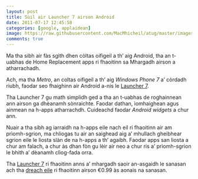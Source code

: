 ```yaml
---
layout: post
title: Sùil air Launcher 7 airson Android
date: 2011-07-17 12:45:58
categories: [google, applaidean]
image: https://raw.githubusercontent.com/MacMhicheil/atug/master/images/launcher-7.png
comments: true
---
```


Ma tha sibh air fàs sgìth dhen còltas oifigeil a th’ aig Android, tha  an t-uabhas de Home Replacement apps ri fhaoitinn sa Mhargadh airson a  atharrachadh.

<!--more-->

Ach, ma tha *Metro*, an coltas oifigeil a th’ aig *Windows Phone 7* a’ còrdadh riubh, faodar seo fhaighinn air Android a-nis le [Launcher 7](https://web.archive.org/web/20160407223511/https://market.android.com/details?id=info.tikuwarez.launcher3&hl=en).

Tha Launcher 7 gu math sìmplidh ged a tha an t-uabhas de roghainnean  ann airson ga dhèanamh sònraichte. Faodar dathan, ìomhaighean agus  ainmean na h-apps atharrachdh. Cuideachd faodar *Android widgets* a chur ann.

Nuair a tha sibh ag iarraidh na h-apps eile nach eil ri fhaoitinn air  am prìomh-sgrion, ma chliogas tu air an saighead aig a’ mhullach  gheibhear sgrion eile le liosta slàn de na h-apps a th’ agaibh. Faodar  apps san liosta a chur am falach, a chur às dhan fòn gu lèir air neo a  chur ris a’ prìomh-sgrion le bhith a’ dèanamh clìog-fada orra.

Tha [Launcher 7](https://web.archive.org/web/20160407223511/https://market.android.com/details?id=info.tikuwarez.launcher3&hl=en) ri fhaoitinn anns a’ mhargadh saoir an-asgaidh le sanasan ach tha [dreach eile](https://web.archive.org/web/20160407223511/https://market.android.com/details?id=info.tikusoft.launcher7&feature=more_from_developer) ri fhaoitinn airson €0.99 às aonais na sanasan.
